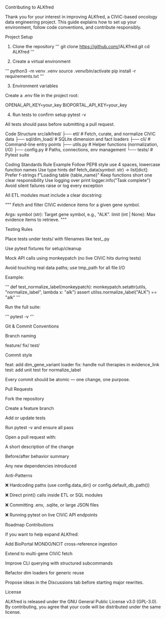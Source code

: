 Contributing to ALKfred

Thank you for your interest in improving ALKfred, a CIViC-based oncology data engineering project.
This guide explains how to set up your environment, follow code conventions, and contribute responsibly.

Project Setup
1. Clone the repository
''' git clone https://github.com/<your-username>/ALKfred.git
cd ALKfred '''

2. Create a virtual environment

''' python3 -m venv .venv
source .venv/bin/activate
pip install -r requirements.txt '''

3. Environment variables

Create a .env file in the project root:

OPENAI_API_KEY=your_key
BIOPORTAL_API_KEY=your_key

4. Run tests to confirm setup
pytest -v


All tests should pass before submitting a pull request.

Code Structure
src/alkfred/
├── etl/                 # Fetch, curate, and normalize CIViC data
├── sql/dim_load/        # SQLite dimension and fact loaders
├── cli/                 # Command-line entry points
├── utils.py             # Helper functions (normalization, I/O)
├── config.py            # Paths, connections, env management
└── tests/               # Pytest suite

Coding Standards
Rule	Example
Follow PEP8 style	use 4 spaces, lowercase function names
Use type hints	def fetch_data(symbol: str) -> list[dict]:
Prefer f-strings	f"Loading table {table_name}"
Keep functions short	one clear responsibility
Use logging over print	logger.info("Task complete")
Avoid silent failures	raise or log every exception

All ETL modules must include a clear docstring:

"""
Fetch and filter CIViC evidence items for a given gene symbol.

Args:
    symbol (str): Target gene symbol, e.g., "ALK".
    limit (int | None): Max evidence items to retrieve.
"""

Testing Rules

Place tests under tests/ with filenames like test_<module>.py

Use pytest fixtures for setup/cleanup

Mock API calls using monkeypatch (no live CIViC hits during tests)

Avoid touching real data paths; use tmp_path for all file I/O

Example:

''' def test_normalize_label(monkeypatch):
        monkeypatch.setattr(utils, "normalize_label", lambda x: "alk")
        assert utilss.normalize_label("ALK") == "alk" '''


Run the full suite:

''' pytest -v '''

Git & Commit Conventions

Branch naming

feature/<short-description>
fix/<short-description>
test/<short-description>


Commit style

feat: add dim_gene_variant loader
fix: handle null therapies in evidence_link
test: add unit test for normalize_label


Every commit should be atomic — one change, one purpose.

Pull Requests

Fork the repository

Create a feature branch

Add or update tests

Run pytest -v and ensure all pass

Open a pull request with:

A short description of the change

Before/after behavior summary

Any new dependencies introduced

Anti-Patterns

❌ Hardcoding paths (use config.data_dir() or config.default_db_path())

❌ Direct print() calls inside ETL or SQL modules

❌ Committing .env, .sqlite, or large JSON files

❌ Running pytest on live CIViC API endpoints


Roadmap Contributions

If you want to help expand ALKfred:

Add BioPortal MONDO/NCIT cross-reference ingestion

Extend to multi-gene CIViC fetch

Improve CLI querying with structured subcommands

Refactor dim loaders for generic reuse

Propose ideas in the Discussions tab before starting major rewrites.


License

ALKfred is released under the GNU General Public License v3.0 (GPL-3.0).
By contributing, you agree that your code will be distributed under the same license.